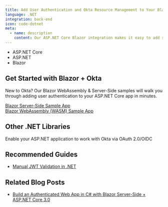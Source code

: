 ```yaml
---
title: Add User Authentication and Okta Resource Management to Your Blazor App
language: .NET
integration: back-end
icon: code-dotnet
meta:
  - name: description
    content: Our ASP.NET Core Blazor integration makes it easy to add sign in to your applications. Use our guide to add user authentication to your ASP.NET Core app.
---
```


<ul class='language-tabs'>
	<li>
		<RouterLink to='/code/dotnet/aspnetcore/'>
			<i class='icon code-dotnet-32'></i><span>ASP.NET Core</span>
		</RouterLink>
	</li>
	<li>
		<RouterLink to='/code/dotnet/aspnet/'>
			<i class='icon code-dotnet-32'></i><span>ASP.NET</span>
		</RouterLink>
	</li>
	<li>
		<RouterLink to='/code/dotnet/blazor/'>
			<i class='icon code-dotnet-32'></i><span>Blazor</span>
		</RouterLink>
	</li>
</ul>

## Get Started with Blazor + Okta

New to Okta? Our Blazor WebAssembly & Server-Side samples will walk you through adding user authentication to your ASP.NET Core app in minutes.

<a href='https://github.com/okta/samples-blazor/tree/master/server-side/okta-hosted-login'>
	<span class='fa fa-github'></span> <span>Blazor Server-Side Sample App</span>
</a>
</br>
<a href='https://github.com/okta/samples-blazor/tree/master/web-assembly/okta-hosted-login'>
	<span class='fa fa-github'></span> <span>Blazor WebAssembly (WASM) Sample App</span>
</a>


## Other .NET Libraries

<Card href="" :showHeaderIcon=false cardTitle="Okta management SDK for .NET" :showFooter=false>Enable your ASP.NET application to work with Okta via OAuth 2.0/OIDC</Card>

## Recommended Guides


- [Manual JWT Validation in .NET](/code/dotnet/jwt-validation/)

## Related Blog Posts


- [Build an Authenticated Web App in C# with Blazor Server-Side + ASP.NET Core 3.0](/blog/2019/10/16/csharp-blazor-authentication)

